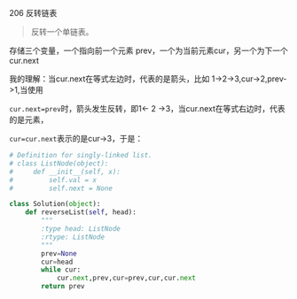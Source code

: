 206 反转链表

> 反转一个单链表。

存储三个变量，一个指向前一个元素 prev，一个为当前元素cur，另一个为下一个cur.next

我的理解：当cur.next在等式左边时，代表的是箭头，比如 1->2->3,cur->2,prev->1,当使用

`cur.next=prev`时，箭头发生反转，即1<- 2 ->3，当cur.next在等式右边时，代表的是元素，

`cur=cur.next`表示的是cur->3，于是：

```python
# Definition for singly-linked list.
# class ListNode(object):
#     def __init__(self, x):
#         self.val = x
#         self.next = None

class Solution(object):
    def reverseList(self, head):
        """
        :type head: ListNode
        :rtype: ListNode
        """
        prev=None
        cur=head
        while cur:
            cur.next,prev,cur=prev,cur,cur.next
        return prev
```

